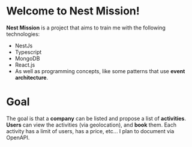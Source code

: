 # Welcome to Nest Mission!


**Nest Mission** is a project that aims to train me with the following technologies:

 - NestJs
 - Typescript
 - MongoDB
 - React.js
 - As well as programming concepts, like some patterns that use **event architecture**.
 
# Goal
The goal is that a **company** can be listed and propose a list of **activities**.
**Users** can view the activities (via geolocation), and **book** them.
Each activity has a limit of users, has a price, etc...
I plan to document via OpenAPI.

 


